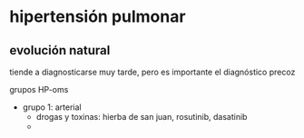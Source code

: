 # hipertensión pulmonar

## evolución natural
tiende a diagnosticarse muy tarde, pero es importante el diagnóstico precoz

grupos HP-oms
- grupo 1: arterial
    - drogas y toxinas: hierba de san juan, rosutinib, dasatinib
    - 
